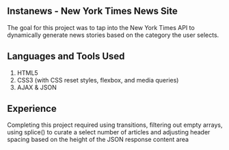 
## Instanews - New York Times News Site

The goal for this project was to tap into the New York Times API to dynamically generate news stories based on the category the user selects. 

## Languages and Tools Used
1. HTML5
2. CSS3 (with CSS reset styles, flexbox, and media queries)
3. AJAX & JSON

## Experience
Completing this project required using transitions, filtering out empty arrays, using splice() to curate a select number of articles and adjusting header spacing based on the height of the JSON response content area


